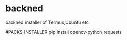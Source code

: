 # backned
backned installer of Termux,Ubuntu etc

#PACKS INSTALLER
pip install opencv-python requests
